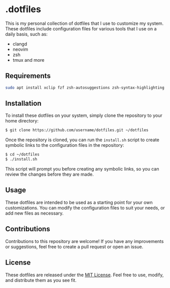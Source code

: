 # .dotfiles

This is my personal collection of dotfiles that I use to customize my system. These dotfiles include configuration files for various tools that I use on a daily basis, such as:

- clangd
- neovim
- zsh
- tmux
  and more

## Requirements

``` bash
sudo apt install xclip fzf zsh-autosuggestions zsh-syntax-highlighting zsh
```

## Installation

To install these dotfiles on your system, simply clone the repository to your home directory:

```bash
$ git clone https://github.com/username/dotfiles.git ~/dotfiles
```

Once the repository is cloned, you can run the `install.sh` script to create symbolic links to the configuration files in the repository:

```bash
$ cd ~/dotfiles
$ ./install.sh
```

This script will prompt you before creating any symbolic links, so you can review the changes before they are made.

## Usage

These dotfiles are intended to be used as a starting point for your own customizations. You can modify the configuration files to suit your needs, or add new files as necessary.

## Contributions

Contributions to this repository are welcome! If you have any improvements or suggestions, feel free to create a pull request or open an issue.

## License

These dotfiles are released under the [MIT License](LICENSE). Feel free to use, modify, and distribute them as you see fit.

